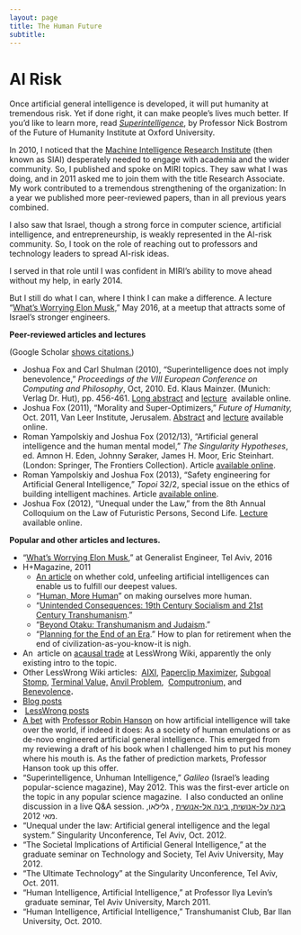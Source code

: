 ```yaml
---
layout: page
title: The Human Future
subtitle:
---
```

AI Risk
=======

Once artificial general intelligence is developed, it will put humanity at tremendous risk. Yet if done right, it can make people’s lives much better. If you’d like to learn more, read [_Superintelligence_](http://en.wikipedia.org/wiki/Superintelligence:_Paths,_Dangers,_Strategies), by Professor Nick Bostrom of the Future of Humanity Institute at Oxford University.

In 2010, I noticed that the [Machine Intelligence Research Institute](http://www.intelligence.org) (then known as SIAI) desperately needed to engage with academia and the wider community. So, I published and spoke on MIRI topics. They saw what I was doing, and in 2011 asked me to join them with the title Research Associate. My work contributed to a tremendous strengthening of the organization: In a year we published more peer-reviewed papers, than in all previous years combined.

I also saw that Israel, though a strong force in computer science, artificial intelligence, and entrepreneurship, is weakly represented in the AI-risk community. So, I took on the role of reaching out to professors and technology leaders to spread AI-risk ideas.

I served in that role until I was confident in MIRI’s ability to move ahead without my help, in early 2014.

But I still do what I can, where I think I can make a difference. A lecture “[What’s Worrying Elon Musk,](https://youtu.be/rkN2iIozniw)” May 2016, at a meetup that attracts some of Israel’s stronger engineers.

**Peer-reviewed articles and lectures**

(Google Scholar [shows citations.](http://scholar.google.com/citations?hl=en&user=d0FLp-q9vFEC&view_op=list_works&pagesize=100))

*   Joshua Fox and Carl Shulman (2010), “Superintelligence does not imply benevolence,” _Proceedings of the VIII European Conference on Computing and Philosophy_, Oct, 2010. Ed. Klaus Mainzer. (Munich: Verlag Dr. Hut), pp. 456-461. [Long abstract](/wp-content/uploads/2014/10/FoxShulman_SuperintelligenceBenevolence.pdf) and [lecture](https://www.youtube.com/watch?v=S-BkGEh806M)  available online.
*   Joshua Fox (2011), “Morality and Super-Optimizers,” _Future of Humanity,_ Oct. 2011, Van Leer Institute, Jerusalem. [Abstract](http://adarti.blogspot.com/2011/10/lets-not-anthropomorphize-morality-and.html) and [lecture](http://adarti.blogspot.com/2011/10/lets-not-anthropomorphize-morality-and.html) available online.
*   Roman Yampolskiy and Joshua Fox (2012/13), “Artificial general intelligence and the human mental model,” _The Singularity Hypotheses_, ed. Amnon H. Eden, Johnny Søraker, James H. Moor, Eric Steinhart. (London: Springer, The Frontiers Collection). Article [available online](/wp-content/uploads/2014/10/YampolskiyFox__AGIAndTheHumanModel.pdf).
*   Roman Yampolskiy and Joshua Fox (2013), “Safety engineering for Artificial General Intelligence,” _Topoi_ 32/2, special issue on the ethics of building intelligent machines. Article [available online](http://intelligence.org/files/SafetyEngineering.pdf).
*   Joshua Fox (2012), “Unequal under the Law,” from the 8th Annual Colloquium on the Law of Futuristic Persons, Second Life. [Lecture](http://www.youtube.com/watch?v=RIlx520ACR0) available online.

**Popular and other articles and lectures.**

*   “[What’s Worrying Elon Musk](https://www.youtube.com/watch?v=rkN2iIozniw),” at Generalist Engineer, Tel Aviv, 2016
*   H+Magazine, 2011
    *   [An article](http://hplusmagazine.com/2011/02/22/okcupid-and-your-mechanical-friend/) on whether cold, unfeeling artificial intelligences can enable us to fulfill our deepest values.
    *   “[Human, More Human](http://hplusmagazine.com/2011/06/07/human-more-human/)” on making ourselves more human.
    *   “[Unintended Consequences: 19th Century Socialism and 21st Century Transhumanism](http://hplusmagazine.com/2011/07/07/unintended-consequences-19th-century-socialism-and-21st-century-transhumanism/).”
    *   “[Beyond Otaku: Transhumanism and Judaism](http://hplusmagazine.com/2011/08/18/beyond-otaku-transhumanism-and-judaism/).”
    *   “[Planning for the End of an Era](http://hplusmagazine.com/2011/11/18/planning-for-the-end-of-the-era/).” How to plan for retirement when the end of civilization-as-you-know-it is nigh.
*   An  article on [acausal trade](http://wiki.lesswrong.com/wiki/Acausal_trade) at LessWrong Wiki, apparently the only existing intro to the topic.
*   Other LessWrong Wiki articles:  [AIXI](http://wiki.lesswrong.com/wiki/AIXI), [Paperclip Maximizer](http://wiki.lesswrong.com/wiki/Paperclip_maximizer), [Subgoal Stomp](http://wiki.lesswrong.com/wiki/Subgoal_stomp), [Terminal Value,](http://wiki.lesswrong.com/wiki/Terminal_value) [Anvil Problem](http://wiki.lesswrong.com/wiki/Anvil_problem),  [Computronium,](http://wiki.lesswrong.com/wiki/Computronium) and [Benevolence](http://wiki.lesswrong.com/wiki/Benevolence)**.**
*   [Blog posts](http://adarti.blogspot.com/search/label/singularity)
*    [LessWrong posts](http://lesswrong.com/user/JoshuaFox/submitted/)
*   [A bet](http://www.overcomingbias.com/2013/08/em-vs-non-agi-bet.html) with [Professor Robin Hanson](http://en.wikipedia.org/wiki/Robin_Hanson) on how artificial intelligence will take over the world, if indeed it does: As a society of human emulations or as de-novo engineered artificial general intelligence. This emerged from my reviewing a draft of his book when I challenged him to put his money where his mouth is. As the father of prediction markets, Professor Hanson took up this offer.
*   “Superintelligence, Unhuman Intelligence,” _Galileo_ (Israel’s leading popular-science magazine), May 2012. This was the first-ever article on the topic in any popular science magazine.  I also conducted an online discussion in a live Q&A session. [בינה על-אנושית, בינה אל-אנושית](/wp-content/uploads/2014/10/Fox-Galileo-FAI-article.pdf) , גלילאו, מאי 2012.
*   “Unequal under the law: Artificial general intelligence and the legal system.” Singularity Unconference, Tel Aviv, Oct. 2012.
*   “The Societal Implications of Artificial General Intelligence,” at the graduate seminar on Technology and Society, Tel Aviv University, May 2012.
*   “The Ultimate Technology” at the Singularity Unconference, Tel Aviv, Oct. 2011.
*   “Human Intelligence, Artificial Intelligence,” at Professor Ilya Levin’s  graduate seminar, Tel Aviv University, March 2011.
*   “Human Intelligence, Artificial Intelligence,” Transhumanist Club, Bar Ilan University, Oct. 2010.
